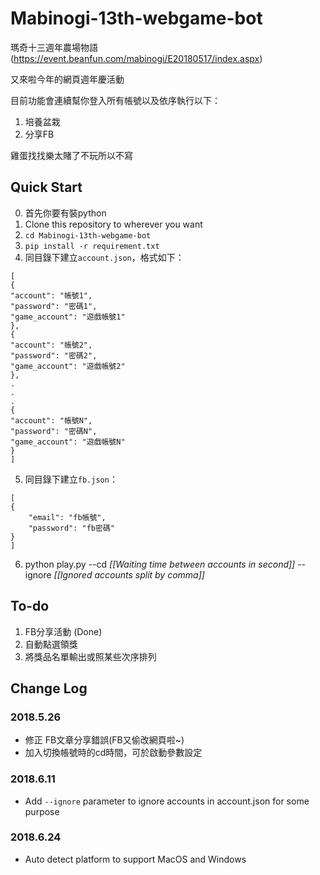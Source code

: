 # Mabinogi-13th-webgame-bot

瑪奇十三週年農場物語(https://event.beanfun.com/mabinogi/E20180517/index.aspx)

又來啦今年的網頁週年慶活動

目前功能會連續幫你登入所有帳號以及依序執行以下：
1. 培養盆栽
2. 分享FB

雞蛋找找樂太賭了不玩所以不寫

## Quick Start
0. 首先你要有裝python
1. Clone this repository to wherever you want
2. `cd Mabinogi-13th-webgame-bot`
3. `pip install -r requirement.txt`
4. 同目錄下建立`account.json`，格式如下：
```
[
{
"account": "帳號1",
"password": "密碼1",
"game_account": "遊戲帳號1"
},
{
"account": "帳號2",
"password": "密碼2",
"game_account": "遊戲帳號2"
},
.
.
.
{
"account": "帳號N",
"password": "密碼N",
"game_account": "遊戲帳號N"
}
]
```
5. 同目錄下建立`fb.json`：
```
[
{
	"email": "fb帳號",
	"password": "fb密碼"
}
]
```
6. python play.py --cd _[[Waiting time between accounts in second]]_ --ignore _[[Ignored accounts split by comma]]_

## To-do
1. FB分享活動 (Done)
2. 自動點選領獎
3. 將獎品名單輸出或照某些次序排列

## Change Log
### 2018.5.26
- 修正 FB文章分享錯誤(FB又偷改網頁啦~)
- 加入切換帳號時的cd時間，可於啟動參數設定
### 2018.6.11
- Add `--ignore` parameter to ignore accounts in account.json for some purpose
### 2018.6.24
- Auto detect platform to support MacOS and Windows



